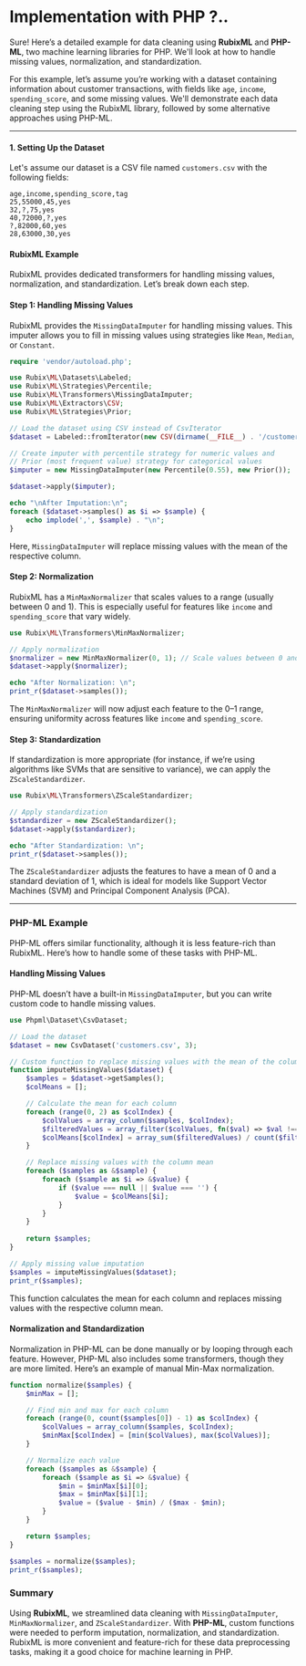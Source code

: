 # Implementation with PHP ?..

Sure! Here’s a detailed example for data cleaning using **RubixML** and **PHP-ML**, two machine learning libraries for PHP. We'll look at how to handle missing values, normalization, and standardization.

For this example, let’s assume you’re working with a dataset containing information about customer transactions, with fields like `age`, `income`, `spending_score`, and some missing values. We'll demonstrate each data cleaning step using the RubixML library, followed by some alternative approaches using PHP-ML.

***

#### 1. Setting Up the Dataset

Let's assume our dataset is a CSV file named `customers.csv` with the following fields:

```
age,income,spending_score,tag
25,55000,45,yes
32,?,75,yes
40,72000,?,yes
?,82000,60,yes
28,63000,30,yes
```

#### RubixML Example

RubixML provides dedicated transformers for handling missing values, normalization, and standardization. Let’s break down each step.

#### **Step 1: Handling Missing Values**

RubixML provides the `MissingDataImputer` for handling missing values. This imputer allows you to fill in missing values using strategies like `Mean`, `Median`, or `Constant`.

```php
require 'vendor/autoload.php';

use Rubix\ML\Datasets\Labeled;
use Rubix\ML\Strategies\Percentile;
use Rubix\ML\Transformers\MissingDataImputer;
use Rubix\ML\Extractors\CSV;
use Rubix\ML\Strategies\Prior;

// Load the dataset using CSV instead of CsvIterator
$dataset = Labeled::fromIterator(new CSV(dirname(__FILE__) . '/customers.csv', true));

// Create imputer with percentile strategy for numeric values and
// Prior (most frequent value) strategy for categorical values
$imputer = new MissingDataImputer(new Percentile(0.55), new Prior());

$dataset->apply($imputer);

echo "\nAfter Imputation:\n";
foreach ($dataset->samples() as $i => $sample) {
    echo implode(',', $sample) . "\n";
}
```

Here, `MissingDataImputer` will replace missing values with the mean of the respective column.

#### **Step 2: Normalization**

RubixML has a `MinMaxNormalizer` that scales values to a range (usually between 0 and 1). This is especially useful for features like `income` and `spending_score` that vary widely.

```php
use Rubix\ML\Transformers\MinMaxNormalizer;

// Apply normalization
$normalizer = new MinMaxNormalizer(0, 1); // Scale values between 0 and 1
$dataset->apply($normalizer);

echo "After Normalization: \n";
print_r($dataset->samples());
```

The `MinMaxNormalizer` will now adjust each feature to the 0–1 range, ensuring uniformity across features like `income` and `spending_score`.

#### **Step 3: Standardization**

If standardization is more appropriate (for instance, if we’re using algorithms like SVMs that are sensitive to variance), we can apply the `ZScaleStandardizer`.

```php
use Rubix\ML\Transformers\ZScaleStandardizer;

// Apply standardization
$standardizer = new ZScaleStandardizer();
$dataset->apply($standardizer);

echo "After Standardization: \n";
print_r($dataset->samples());
```

The `ZScaleStandardizer` adjusts the features to have a mean of 0 and a standard deviation of 1, which is ideal for models like Support Vector Machines (SVM) and Principal Component Analysis (PCA).

***

### PHP-ML Example

PHP-ML offers similar functionality, although it is less feature-rich than RubixML. Here’s how to handle some of these tasks with PHP-ML.

#### **Handling Missing Values**

PHP-ML doesn’t have a built-in `MissingDataImputer`, but you can write custom code to handle missing values.

```php
use Phpml\Dataset\CsvDataset;

// Load the dataset
$dataset = new CsvDataset('customers.csv', 3);

// Custom function to replace missing values with the mean of the column
function imputeMissingValues($dataset) {
    $samples = $dataset->getSamples();
    $colMeans = [];

    // Calculate the mean for each column
    foreach (range(0, 2) as $colIndex) {
        $colValues = array_column($samples, $colIndex);
        $filteredValues = array_filter($colValues, fn($val) => $val !== null && $val !== '');
        $colMeans[$colIndex] = array_sum($filteredValues) / count($filteredValues);
    }

    // Replace missing values with the column mean
    foreach ($samples as &$sample) {
        foreach ($sample as $i => &$value) {
            if ($value === null || $value === '') {
                $value = $colMeans[$i];
            }
        }
    }
    
    return $samples;
}

// Apply missing value imputation
$samples = imputeMissingValues($dataset);
print_r($samples);
```

This function calculates the mean for each column and replaces missing values with the respective column mean.

#### **Normalization and Standardization**

Normalization in PHP-ML can be done manually or by looping through each feature. However, PHP-ML also includes some transformers, though they are more limited. Here’s an example of manual Min-Max normalization.

```php
function normalize($samples) {
    $minMax = [];

    // Find min and max for each column
    foreach (range(0, count($samples[0]) - 1) as $colIndex) {
        $colValues = array_column($samples, $colIndex);
        $minMax[$colIndex] = [min($colValues), max($colValues)];
    }

    // Normalize each value
    foreach ($samples as &$sample) {
        foreach ($sample as $i => &$value) {
            $min = $minMax[$i][0];
            $max = $minMax[$i][1];
            $value = ($value - $min) / ($max - $min);
        }
    }

    return $samples;
}

$samples = normalize($samples);
print_r($samples);
```

### Summary

Using **RubixML**, we streamlined data cleaning with `MissingDataImputer`, `MinMaxNormalizer`, and `ZScaleStandardizer`. With **PHP-ML**, custom functions were needed to perform imputation, normalization, and standardization. RubixML is more convenient and feature-rich for these data preprocessing tasks, making it a good choice for machine learning in PHP.
